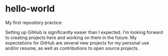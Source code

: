 # hello-world
My first repository practice

Setting up GitHub is significantly easier than I expected. I'm looking forward to creating projects here and working on them in the future. My expectations for GitHub are several new projects for my personal use and/or resume, as well as contributions to open source projects.
